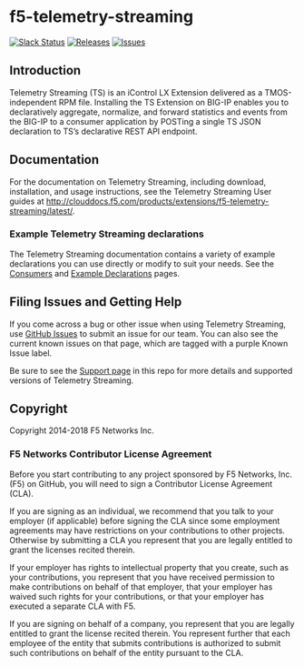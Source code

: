 # f5-telemetry-streaming

[![Slack Status](https://f5cloudsolutions.herokuapp.com/badge.svg)](https://f5cloudsolutions.herokuapp.com)
[![Releases](https://img.shields.io/github/release/f5devcentral/f5-telemetry-streaming.svg)](https://github.com/f5devcentral/f5-telemetry-streaming/releases)
[![Issues](https://img.shields.io/github/issues/f5devcentral/f5-telemetry-streaming.svg)](https://github.com/f5devcentral/f5-telemetry-streaming/issues)

## Introduction

Telemetry Streaming (TS) is an iControl LX Extension delivered as a TMOS-independent RPM file. Installing the TS Extension on BIG-IP enables you to declaratively aggregate, normalize, and forward statistics and events from the BIG-IP to a consumer application by POSTing a single TS JSON declaration to TS’s declarative REST API endpoint.

## Documentation

For the documentation on Telemetry Streaming, including download, installation, and usage instructions, see the Telemetry Streaming User guides at http://clouddocs.f5.com/products/extensions/f5-telemetry-streaming/latest/.

### Example Telemetry Streaming declarations

The Telemetry Streaming documentation contains a variety of example declarations you can use directly or modify to suit your needs. See the [Consumers](https://clouddocs.f5.com/products/extensions/f5-telemetry-streaming/latest/userguide/setting-up-consumer.html) and [Example Declarations](https://clouddocs.f5.com/products/extensions/f5-telemetry-streaming/latest/userguide/declarations.html) pages.

## Filing Issues and Getting Help

If you come across a bug or other issue when using Telemetry Streaming, use [GitHub Issues](https://github.com/f5devcentral/f5-telemetry-streaming/issues) to submit an issue for our team.  You can also see the current known issues on that page, which are tagged with a purple Known Issue label.  

Be sure to see the [Support page](SUPPORT.md) in this repo for more details and supported versions of Telemetry Streaming.

## Copyright

Copyright 2014-2018 F5 Networks Inc.

### F5 Networks Contributor License Agreement

Before you start contributing to any project sponsored by F5 Networks, Inc. (F5) on GitHub, you will need to sign a Contributor License Agreement (CLA).  

If you are signing as an individual, we recommend that you talk to your employer (if applicable) before signing the CLA since some employment agreements may have restrictions on your contributions to other projects. Otherwise by submitting a CLA you represent that you are legally entitled to grant the licenses recited therein.  

If your employer has rights to intellectual property that you create, such as your contributions, you represent that you have received permission to make contributions on behalf of that employer, that your employer has waived such rights for your contributions, or that your employer has executed a separate CLA with F5.

If you are signing on behalf of a company, you represent that you are legally entitled to grant the license recited therein. You represent further that each employee of the entity that submits contributions is authorized to submit such contributions on behalf of the entity pursuant to the CLA.